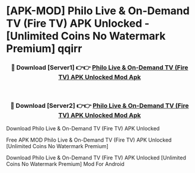 # [APK-MOD] Philo  Live & On-Demand TV (Fire TV) APK Unlocked - [Unlimited Coins No Watermark Premium] qqirr



<div align="center">
<h3>🔴 Download [Server1] 👉👉 <a href="https://momento.my/?title=Philo__Live_&_On-Demand_TV_(Fire_TV)_APK_Unlocked">Philo  Live & On-Demand TV (Fire TV) APK Unlocked Mod Apk</a></h3><br>

<h3>🔴 Download [Server2] 👉👉 <a href="https://momento.my/?title=Philo__Live_&_On-Demand_TV_(Fire_TV)_APK_Unlocked">Philo  Live & On-Demand TV (Fire TV) APK Unlocked Mod Apk</a></h3>
</div>



Download Philo  Live & On-Demand TV (Fire TV) APK Unlocked 

Free APK MOD Philo  Live & On-Demand TV (Fire TV) APK Unlocked [Unlimited Coins No Watermark Premium]

Download Philo  Live & On-Demand TV (Fire TV) APK Unlocked [Unlimited Coins No Watermark Premium] Mod For Android
